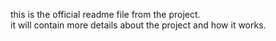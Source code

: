 this is the official readme file from the project.<br>
it will contain more details about the project and how it works.